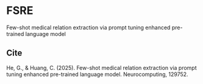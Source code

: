 # FSRE
Few-shot medical relation extraction via prompt tuning enhanced pre-trained language model

## Cite
He, G., & Huang, C. (2025). Few-shot medical relation extraction via prompt tuning enhanced pre-trained language model. Neurocomputing, 129752.
